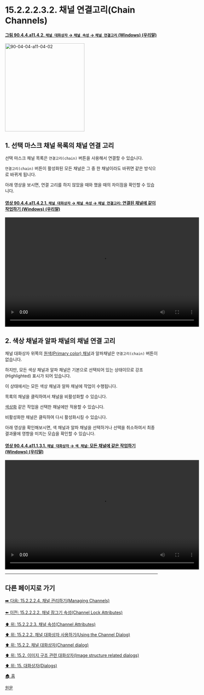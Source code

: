 # 15.2.2.2.3.2. 채널 연결고리(Chain Channels)

<a id="90-04-04-a11-04-02"></a>

#### [그림 90.4.4.a11.4.2. `채널 대화상자` → `채널 속성` → `채널 연결고리` (Windows) (우리말)](./90-04-04-channels.md#90-04-04-a11-04-02)
<img width="262" height="290" alt="90-04-04-a11-04-02" src="https://github.com/wonder13662/gimp/assets/15767104/7fdf9f5d-25e8-4924-aa1a-b015db42cda8" />

<a id="15-02-02-02-03-02-s1"></a>

## 1. 선택 마스크 채널 목록의 채널 연결 고리

선택 마스크 채널 목록은 `연결고리(chain)` 버튼을 사용해서 연결할 수 있습니다.

`연결고리(chain)` 버튼이 활성화된 모든 채널은 그 중 한 채널이라도 바뀌면 같은 방식으로 바뀌게 됩니다.

아래 영상을 보시면, 연결 고리를 하지 않았을 때와 했을 때의 차이점을 확인할 수 있습니다.

<a id="90-04-04-a11-04-02-01"></a>

#### [영상 90.4.4.a11.4.2.1. `채널 대화상자` → `채널 속성` → `채널 연결고리`: 연결된 채널에 같이 작업하기 (Windows) (우리말)](./90-04-04-channels.md#90-04-04-a11-04-02-01)
<video controls="controls" width="640" height="360" src="https://github.com/wonder13662/gimp/assets/15767104/038cea3c-8ce3-4b2e-989a-eafb139009fb"></video>

<a id="15-02-02-02-03-02-s2"></a>

## 2. 색상 채널과 알파 채널의 채널 연결 고리 

채널 대화상자 위쪽의 [원색(Primary color) 채널](./15-02-02-02-01-overview.md#15-02-02-02-01-s1)과 알파채널은 `연결고리(chain)` 버튼이 없습니다.

하지만, 모든 색상 채널과 알파 채널은 기본으로 선택되어 있는 상태이므로 강조(Highlighted) 표시가 되어 있습니다.

이 상태에서는 모든 색상 채널과 알파 채널에 작업이 수행됩니다.

목록의 채널을 클릭하여서 채널을 비활성화할 수 있습니다.

[색상화](./16-08-56-colorize.md) 같은 작업을 선택한 채널에만 적용할 수 있습니다.

비활성화한 채널은 클릭하여 다시 활성화시킬 수 있습니다.

아래 영상을 확인해보시면, 색 채널과 알파 채널을 선택하거나 선택을 취소하여서 최종 결과물에 영향을 미치는 모습을 확인할 수 있습니다.

<a id="90-04-04-a11-01-03-01"></a>

#### [영상 90.4.4.a11.1.3.1. `채널 대화상자` → `색 채널`: 모든 채널에 같은 작업하기 (Windows) (우리말)](./90-04-04-channels.md#90-04-04-a11-01-03-01)
<video controls="controls" width="640" height="360" src="https://github.com/wonder13662/gimp/assets/15767104/69254f6f-4095-4f67-8f75-ee74714cae57"></video>

***

## 다른 페이지로 가기

[➡️ 다음: 15.2.2.2.4. 채널 관리하기(Managing Channels)](./15-02-02-02-04-managing_channels.md)

[⬅️ 이전: 15.2.2.2.2. 채널 잠그기 속성(Channel Lock Attributes)](./15-02-02-02-02-channel_lock_attributes.md)

[⬆️ 위: 15.2.2.2.3. 채널 속성(Channel Attributes)](./15-02-02-02-03-00-channel_attributes.md)

[⬆️ 위: 15.2.2.2. 채널 대화상자 사용하기(Using the Channel Dialog)](./15-02-02-02-00-using_the_channel_dialog.md)

[⬆️ 위: 15.2.2. 채널 대화상자(Channel dialog)](./15-02-02-00-channel_dialog.md)

[⬆️ 위: 15.2. 이미지 구조 관련 대화상자(Image structure related dialogs)](./15-02-00-image-structure-related-dialogs.md)

[⬆️ 위: 15. 대화상자(Dialogs)](./15-00-dialogs.md)

[🏠 홈](./00-home.md)

[원문](https://docs.gimp.org/2.10/ko/gimp-channel-dialog.html#gimp-channel-dialog-using-attributes)